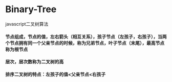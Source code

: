 # Binary-Tree
javascript二叉树算法

#### 节点组成，节点的值，左右箭头（相互关系），孩子节点（左孩子，右孩子），当两个节点拥有同一个父亲节点的时候，称为兄弟节点，叶子节点（末尾），最高节点称为根节点

#### 层次，层次数称为二叉树的高

#### 排序二叉树的特点：左孩子的值<父亲节点<右孩子


